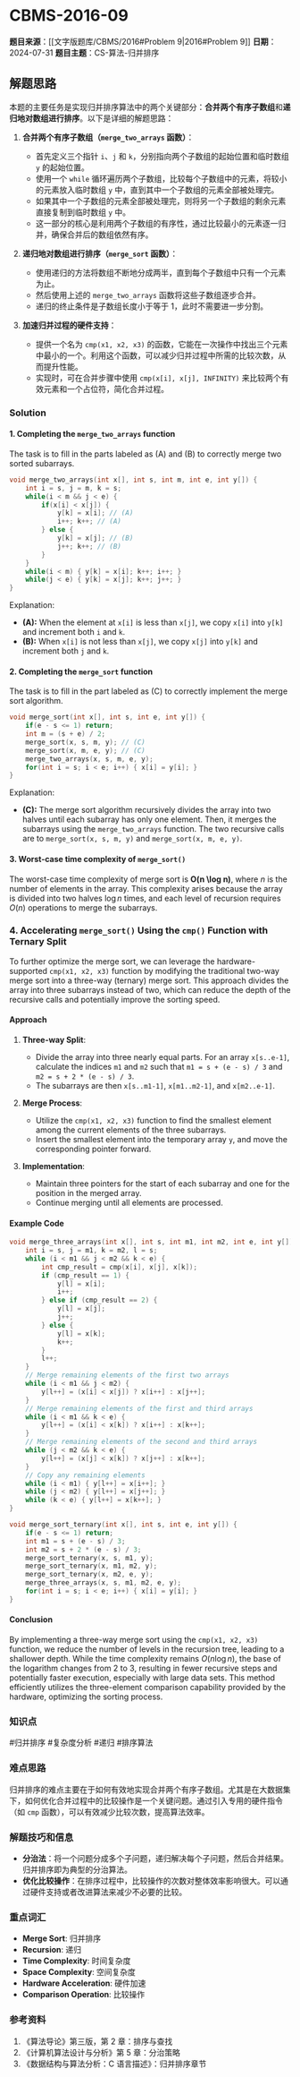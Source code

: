 # CBMS-2016-09

**题目来源**：[[文字版题库/CBMS/2016#Problem 9|2016#Problem 9]]
**日期**：2024-07-31
**题目主题**：CS-算法-归并排序

## 解题思路

本题的主要任务是实现归并排序算法中的两个关键部分：**合并两个有序子数组**和**递归地对数组进行排序**。以下是详细的解题思路：

1. **合并两个有序子数组（`merge_two_arrays` 函数）**：
   - 首先定义三个指针 `i`、`j` 和 `k`，分别指向两个子数组的起始位置和临时数组 `y` 的起始位置。
   - 使用一个 `while` 循环遍历两个子数组，比较每个子数组中的元素，将较小的元素放入临时数组 `y` 中，直到其中一个子数组的元素全部被处理完。
   - 如果其中一个子数组的元素全部被处理完，则将另一个子数组的剩余元素直接复制到临时数组 `y` 中。
   - 这一部分的核心是利用两个子数组的有序性，通过比较最小的元素逐一归并，确保合并后的数组依然有序。

2. **递归地对数组进行排序（`merge_sort` 函数）**：
   - 使用递归的方法将数组不断地分成两半，直到每个子数组中只有一个元素为止。
   - 然后使用上述的 `merge_two_arrays` 函数将这些子数组逐步合并。
   - 递归的终止条件是子数组长度小于等于 1，此时不需要进一步分割。

3. **加速归并过程的硬件支持**：
   - 提供一个名为 `cmp(x1, x2, x3)` 的函数，它能在一次操作中找出三个元素中最小的一个。利用这个函数，可以减少归并过程中所需的比较次数，从而提升性能。
   - 实现时，可在合并步骤中使用 `cmp(x[i], x[j], INFINITY)` 来比较两个有效元素和一个占位符，简化合并过程。

### Solution

#### 1. Completing the `merge_two_arrays` function

The task is to fill in the parts labeled as (A) and (B) to correctly merge two sorted subarrays.

```c
void merge_two_arrays(int x[], int s, int m, int e, int y[]) {
    int i = s, j = m, k = s;
    while(i < m && j < e) {
        if(x[i] < x[j]) {
            y[k] = x[i]; // (A)
            i++; k++; // (A)
        } else {
            y[k] = x[j]; // (B)
            j++; k++; // (B)
        }
    }
    while(i < m) { y[k] = x[i]; k++; i++; }
    while(j < e) { y[k] = x[j]; k++; j++; }
}
```

Explanation:

- **(A):** When the element at `x[i]` is less than `x[j]`, we copy `x[i]` into `y[k]` and increment both `i` and `k`.
- **(B):** When `x[i]` is not less than `x[j]`, we copy `x[j]` into `y[k]` and increment both `j` and `k`.

#### 2. Completing the `merge_sort` function

The task is to fill in the part labeled as (C) to correctly implement the merge sort algorithm.

```c
void merge_sort(int x[], int s, int e, int y[]) {
    if(e - s <= 1) return;
    int m = (s + e) / 2;
    merge_sort(x, s, m, y); // (C)
    merge_sort(x, m, e, y); // (C)
    merge_two_arrays(x, s, m, e, y);
    for(int i = s; i < e; i++) { x[i] = y[i]; }
}
```

Explanation:

- **(C):** The merge sort algorithm recursively divides the array into two halves until each subarray has only one element. Then, it merges the subarrays using the `merge_two_arrays` function. The two recursive calls are to `merge_sort(x, s, m, y)` and `merge_sort(x, m, e, y)`.

#### 3. Worst-case time complexity of `merge_sort()`

The worst-case time complexity of merge sort is **O(n \log n)**, where $n$ is the number of elements in the array. This complexity arises because the array is divided into two halves $\log n$ times, and each level of recursion requires $O(n)$ operations to merge the subarrays.

### 4. Accelerating `merge_sort()` Using the `cmp()` Function with Ternary Split

To further optimize the merge sort, we can leverage the hardware-supported `cmp(x1, x2, x3)` function by modifying the traditional two-way merge sort into a three-way (ternary) merge sort. This approach divides the array into three subarrays instead of two, which can reduce the depth of the recursive calls and potentially improve the sorting speed.

#### Approach

1. **Three-way Split**:
   - Divide the array into three nearly equal parts. For an array `x[s..e-1]`, calculate the indices `m1` and `m2` such that `m1 = s + (e - s) / 3` and `m2 = s + 2 * (e - s) / 3`.
   - The subarrays are then `x[s..m1-1]`, `x[m1..m2-1]`, and `x[m2..e-1]`.

2. **Merge Process**:
   - Utilize the `cmp(x1, x2, x3)` function to find the smallest element among the current elements of the three subarrays.
   - Insert the smallest element into the temporary array `y`, and move the corresponding pointer forward.

3. **Implementation**:
   - Maintain three pointers for the start of each subarray and one for the position in the merged array.
   - Continue merging until all elements are processed.

#### Example Code

```c
void merge_three_arrays(int x[], int s, int m1, int m2, int e, int y[]) {
    int i = s, j = m1, k = m2, l = s;
    while (i < m1 && j < m2 && k < e) {
        int cmp_result = cmp(x[i], x[j], x[k]);
        if (cmp_result == 1) {
            y[l] = x[i];
            i++;
        } else if (cmp_result == 2) {
            y[l] = x[j];
            j++;
        } else {
            y[l] = x[k];
            k++;
        }
        l++;
    }
    // Merge remaining elements of the first two arrays
    while (i < m1 && j < m2) {
        y[l++] = (x[i] < x[j]) ? x[i++] : x[j++];
    }
    // Merge remaining elements of the first and third arrays
    while (i < m1 && k < e) {
        y[l++] = (x[i] < x[k]) ? x[i++] : x[k++];
    }
    // Merge remaining elements of the second and third arrays
    while (j < m2 && k < e) {
        y[l++] = (x[j] < x[k]) ? x[j++] : x[k++];
    }
    // Copy any remaining elements
    while (i < m1) { y[l++] = x[i++]; }
    while (j < m2) { y[l++] = x[j++]; }
    while (k < e) { y[l++] = x[k++]; }
}

void merge_sort_ternary(int x[], int s, int e, int y[]) {
    if(e - s <= 1) return;
    int m1 = s + (e - s) / 3;
    int m2 = s + 2 * (e - s) / 3;
    merge_sort_ternary(x, s, m1, y);
    merge_sort_ternary(x, m1, m2, y);
    merge_sort_ternary(x, m2, e, y);
    merge_three_arrays(x, s, m1, m2, e, y);
    for(int i = s; i < e; i++) { x[i] = y[i]; }
}
```

#### Conclusion

By implementing a three-way merge sort using the `cmp(x1, x2, x3)` function, we reduce the number of levels in the recursion tree, leading to a shallower depth. While the time complexity remains $O(n \log n)$, the base of the logarithm changes from 2 to 3, resulting in fewer recursive steps and potentially faster execution, especially with large data sets. This method efficiently utilizes the three-element comparison capability provided by the hardware, optimizing the sorting process.

### 知识点

#归并排序 #复杂度分析 #递归 #排序算法

### 难点思路

归并排序的难点主要在于如何有效地实现合并两个有序子数组。尤其是在大数据集下，如何优化合并过程中的比较操作是一个关键问题。通过引入专用的硬件指令（如 `cmp` 函数），可以有效减少比较次数，提高算法效率。

### 解题技巧和信息

- **分治法**：将一个问题分成多个子问题，递归解决每个子问题，然后合并结果。归并排序即为典型的分治算法。
- **优化比较操作**：在排序过程中，比较操作的次数对整体效率影响很大。可以通过硬件支持或者改进算法来减少不必要的比较。

### 重点词汇

- **Merge Sort**: 归并排序
- **Recursion**: 递归
- **Time Complexity**: 时间复杂度
- **Space Complexity**: 空间复杂度
- **Hardware Acceleration**: 硬件加速
- **Comparison Operation**: 比较操作

### 参考资料

1. 《算法导论》第三版，第 2 章：排序与查找
2. 《计算机算法设计与分析》第 5 章：分治策略
3. 《数据结构与算法分析：C 语言描述》：归并排序章节
